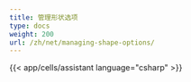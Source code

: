 ```yaml
---
title: 管理形状选项
type: docs
weight: 200
url: /zh/net/managing-shape-options/
---
```

{{< app/cells/assistant language="csharp" >}}
